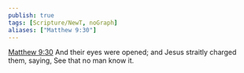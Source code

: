 ```yaml
---
publish: true
tags: [Scripture/NewT, noGraph]
aliases: ["Matthew 9:30"]
---
```

[Matthew 9:30](https://churchofjesuschrist.org/study/scriptures/nt/matt/9?lang=eng&id=p30#p30) And their eyes were opened; and Jesus straitly charged them, saying, See that no man know it.
